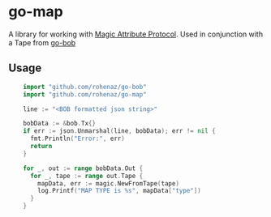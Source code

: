 # go-map

A library for working with [Magic Attribute Protocol](https://github.com/rohenaz/MAP). Used in conjunction with a Tape from [go-bob](https://github.com/rohenaz/go-bob)

## Usage

```go
    import "github.com/rohenaz/go-bob"
    import "github.com/rohenaz/go-map"

    line := "<BOB formatted json string>"

    bobData := &bob.Tx{}
    if err := json.Unmarshal(line, bobData); err != nil {
      fmt.Println("Error:", err)
      return
    }

    for _, out := range bobData.Out {
      for _, tape := range out.Tape {
        mapData, err := magic.NewFromTape(tape)
        log.Printf("MAP TYPE is %s", mapData["type"])
      }
    }


```

